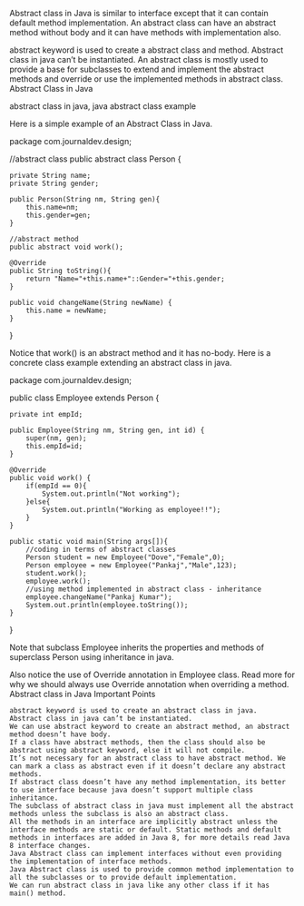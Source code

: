 Abstract class in Java is similar to interface except that it can contain default method implementation. An abstract class can have an abstract method without body and it can have methods with implementation also.

abstract keyword is used to create a abstract class and method. Abstract class in java can’t be instantiated. An abstract class is mostly used to provide a base for subclasses to extend and implement the abstract methods and override or use the implemented methods in abstract class.
Abstract Class in Java

abstract class in java, java abstract class example

Here is a simple example of an Abstract Class in Java.


package com.journaldev.design;

//abstract class
public abstract class Person {
	
	private String name;
	private String gender;
	
	public Person(String nm, String gen){
		this.name=nm;
		this.gender=gen;
	}
	
	//abstract method
	public abstract void work();
	
	@Override
	public String toString(){
		return "Name="+this.name+"::Gender="+this.gender;
	}

	public void changeName(String newName) {
		this.name = newName;
	}	
}

Notice that work() is an abstract method and it has no-body. Here is a concrete class example extending an abstract class in java.


package com.journaldev.design;

public class Employee extends Person {
	
	private int empId;
	
	public Employee(String nm, String gen, int id) {
		super(nm, gen);
		this.empId=id;
	}

	@Override
	public void work() {
		if(empId == 0){
			System.out.println("Not working");
		}else{
			System.out.println("Working as employee!!");
		}
	}
	
	public static void main(String args[]){
		//coding in terms of abstract classes
		Person student = new Employee("Dove","Female",0);
		Person employee = new Employee("Pankaj","Male",123);
		student.work();
		employee.work();
		//using method implemented in abstract class - inheritance
		employee.changeName("Pankaj Kumar");
		System.out.println(employee.toString());
	}

}

Note that subclass Employee inherits the properties and methods of superclass Person using inheritance in java.

Also notice the use of Override annotation in Employee class. Read more for why we should always use Override annotation when overriding a method.
Abstract class in Java Important Points

    abstract keyword is used to create an abstract class in java.
    Abstract class in java can’t be instantiated.
    We can use abstract keyword to create an abstract method, an abstract method doesn’t have body.
    If a class have abstract methods, then the class should also be abstract using abstract keyword, else it will not compile.
    It’s not necessary for an abstract class to have abstract method. We can mark a class as abstract even if it doesn’t declare any abstract methods.
    If abstract class doesn’t have any method implementation, its better to use interface because java doesn’t support multiple class inheritance.
    The subclass of abstract class in java must implement all the abstract methods unless the subclass is also an abstract class.
    All the methods in an interface are implicitly abstract unless the interface methods are static or default. Static methods and default methods in interfaces are added in Java 8, for more details read Java 8 interface changes.
    Java Abstract class can implement interfaces without even providing the implementation of interface methods.
    Java Abstract class is used to provide common method implementation to all the subclasses or to provide default implementation.
    We can run abstract class in java like any other class if it has main() method.